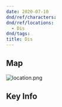 ```yaml
---
date: 2020-07-10
dnd/ref/characters:
dnd/ref/locations:
  - Dis
dnd/tags:
title: Dis
---
```


## Map

![location.png](/images/dnd/location.png)

## Key Info

